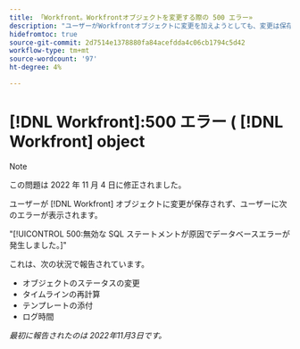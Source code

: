 ```yaml
---
title: 「Workfront。Workfrontオブジェクトを変更する際の 500 エラー»
description: "ユーザーがWorkfrontオブジェクトに変更を加えようとしても、変更は保存されず、ユーザーにエラーが表示されます"
hidefromtoc: true
source-git-commit: 2d7514e1378880fa84acefdda4c06cb1794c5d42
workflow-type: tm+mt
source-wordcount: '97'
ht-degree: 4%

---
```



# [!DNL Workfront]:500 エラー ( [!DNL Workfront] object

>[!NOTE]
>
>この問題は 2022 年 11 月 4 日に修正されました。

ユーザーが [!DNL Workfront] オブジェクトに変更が保存されず、ユーザーに次のエラーが表示されます。

&quot;[!UICONTROL 500:無効な SQL ステートメントが原因でデータベースエラーが発生しました。]&quot;

これは、次の状況で報告されています。

* オブジェクトのステータスの変更
* タイムラインの再計算
* テンプレートの添付
* ログ時間

_最初に報告されたのは 2022年11月3日です。_

